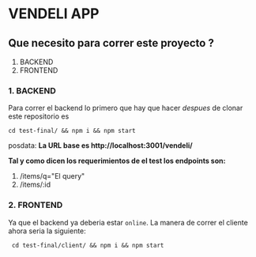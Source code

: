 # VENDELI APP

## Que necesito para correr este proyecto ? 
1. BACKEND
2. FRONTEND

### 1. BACKEND

Para correr el backend lo primero que hay que hacer *despues* de clonar este repositorio es

```cd test-final/ && npm i && npm start```

<p>posdata: <b>La URL base es http://localhost:3001/vendeli/</b></p>

<b> Tal y como dicen los requerimientos de el test los endpoints son:</b>

  1. /items/q="El query"
  2. /items/:id

### 2. FRONTEND

Ya que el backend ya deberia estar `online`. La manera de correr el cliente ahora seria la siguiente:

``` cd test-final/client/ && npm i && npm start```